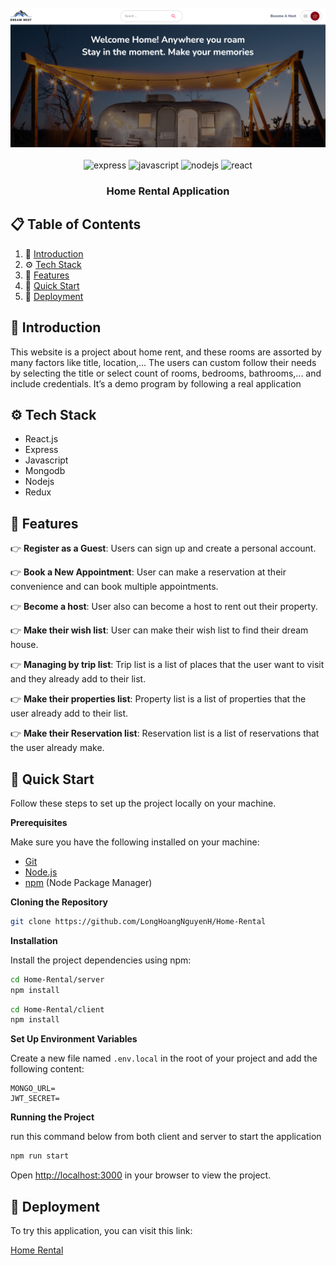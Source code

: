 <div align="center">
  <br />
    <div align="center"> 
  <img src="https://github.com/LongHoangNguyenH/Home-Rental/blob/main/assets/demo.png"   alt="screenshot" />
</div>
  <br />

  <div>
    <img src="https://img.shields.io/badge/-Express-black?style=for-the-badge&logoColor=white&logo=express&color=000000" alt="express" />
    <img src="https://img.shields.io/badge/-JavaScript-black?style=for-the-badge&logoColor=black&logo=javascript&color=F7DF1E" alt="javascript" />
    <img src="https://img.shields.io/badge/-Node.js-black?style=for-the-badge&logoColor=white&logo=node.js&color=339933" alt="nodejs" />
    <img src="https://img.shields.io/badge/-React-20232A?style=for-the-badge&logoColor=61DAFB&logo=react&color=61DAFB" alt="react" />
  </div>

  <h3 align="center">Home Rental Application</h3>

</div>

## 📋 <a name="table">Table of Contents</a>

1. 🤖 [Introduction](#introduction)
2. ⚙️ [Tech Stack](#tech-stack)
3. 🔋 [Features](#features)
4. 🤸 [Quick Start](#quick-start)
5. 🤸 [Deployment](#deploymentt)

## <a name="introduction">🤖 Introduction</a>

This website is a project about home rent, and these rooms are assorted by many factors like title, location,... The users can custom follow their needs by selecting the title or select count of rooms, bedrooms, bathrooms,... and include credentials. It’s a demo program by following a real application

## <a name="tech-stack">⚙️ Tech Stack</a>

- React.js
- Express
- Javascript
- Mongodb
- Nodejs
- Redux

## <a name="features">🔋 Features</a>

👉 **Register as a Guest**: Users can sign up and create a personal account.

👉 **Book a New Appointment**: User can make a reservation at their convenience and can book multiple appointments.

👉 **Become a host**: User also can become a host to rent out their property.

👉 **Make their wish list**: User can make their wish list to find their dream house.

👉 **Managing by trip list**: Trip list is a list of places that the user want to visit and they already add to their list.

👉 **Make their properties list**: Property list is a list of properties that the user already add to their list.

👉 **Make their Reservation list**: Reservation list is a list of reservations that the user already make.

## <a name="quick-start">🤸 Quick Start</a>

Follow these steps to set up the project locally on your machine.

**Prerequisites**

Make sure you have the following installed on your machine:

- [Git](https://git-scm.com/)
- [Node.js](https://nodejs.org/en)
- [npm](https://www.npmjs.com/) (Node Package Manager)

**Cloning the Repository**

```bash
git clone https://github.com/LongHoangNguyenH/Home-Rental

```

**Installation**

Install the project dependencies using npm:

```bash
cd Home-Rental/server
npm install
```

```bash
cd Home-Rental/client
npm install
```

**Set Up Environment Variables**

Create a new file named `.env.local` in the root of your project and add the following content:

```env
MONGO_URL=
JWT_SECRET=
```

<!-- Replace the placeholder values with your actual Appwrite credentials. You can obtain these credentials by signing up on the [Appwrite website](https://appwrite.io/). -->

**Running the Project**

run this command below from both client and server to start the application

```bash
npm run start
```

Open [http://localhost:3000](http://localhost:3000) in your browser to view the project.

## <a name="deployment">🤖 Deployment</a>

To try this application, you can visit this link:

[Home Rental](https://home-rental-frontend.vercel.app/)
